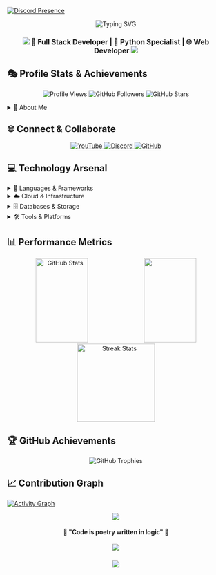 [![Discord Presence](https://lanyard.cnrad.dev/api/1257727411982700657)](https://discord.com/users/1257727411982700657)


<div align="center">
  <img src="https://readme-typing-svg.herokuapp.com?font=Fira+Code&size=40&pause=1000&color=F70000&center=true&vCenter=true&width=600&height=100&lines=Hello+World!+%F0%9F%91%8B;I'm+Arsh;Crafting+Digital+Solutions" alt="Typing SVG" />
</div>



<h3 align="center">
    <img src="https://raw.githubusercontent.com/andreasbm/readme/master/assets/lines/colored.png">
    🚀 Full Stack Developer | 🐍 Python Specialist | 🌐 Web Developer
    <img src="https://raw.githubusercontent.com/andreasbm/readme/master/assets/lines/colored.png">
</h3>

## 🎭 Profile Stats & Achievements
<p align="center">
  <img src="https://api.visitorbadge.io/api/VisitorHit?user=AxZeRxD&countColorcountColor&countColor=%23FF0000" alt="Profile Views" />
  <img src="https://img.shields.io/github/followers/AxZeRxD?color=FF0000&style=for-the-badge&logo=github&label=Followers" alt="GitHub Followers" />
  <img src="https://img.shields.io/github/stars/AxZeRxD?color=FF0000&style=for-the-badge&logo=github&label=Stars" alt="GitHub Stars" />
</p>

<details>
<summary>🎯 About Me</summary>
<br>

```python
class Developer:
    def __init__(self):
        self.name = "AxZeRxD"
        self.role = "Full Stack Developer"
        self.language_spoken = ["hi_IN", "en_US"]
        self.current_work = "Python Development Projects"
        self.learning = "Advanced Cloud Technologies"
        
    def say_hi(self):
        print("Thanks for dropping by! Let's build something amazing together!")

me = Developer()
me.say_hi()
```

- 🔭 Currently crafting: **Next-Gen Python Solutions**
- 🌱 Exploring: **Cloud Architecture & DevOps**
- 👯 Open to: **Innovative Collaborations**
- 💡 Passionate about: **Clean Code & Best Practices**
- ⚡ Fun fact: **I debug with rubber ducks! 🦆**
</details>

## 🌐 Connect & Collaborate
<p align="center">
<a href="https://www.youtube.com/@nukersop" target="_blank">
  <img src="https://img.shields.io/badge/YouTube-%23FF0000.svg?style=for-the-badge&logo=YouTube&logoColor=white&edge_flat=false" alt="YouTube"/>
</a>
<a href="https://discord.gg/programmers" target="_blank">
  <img src="https://img.shields.io/badge/Discord-%237289DA.svg?style=for-the-badge&logo=discord&logoColor=white&edge_flat=false" alt="Discord"/>
</a>
<a href="https://github.com/AxZeRxD" target="_blank">
  <img src="https://img.shields.io/badge/GitHub-%23121011.svg?style=for-the-badge&logo=github&logoColor=white&edge_flat=false" alt="GitHub"/>
</a>
</p>

## 💻 Technology Arsenal

<details>
<summary>🔨 Languages & Frameworks</summary>
<br>

![Python](https://img.shields.io/badge/python-%233776AB.svg?style=for-the-badge&logo=python&logoColor=white)
![HTML5](https://img.shields.io/badge/html5-%23E34F26.svg?style=for-the-badge&logo=html5&logoColor=white)
![CSS3](https://img.shields.io/badge/css3-%231572B6.svg?style=for-the-badge&logo=css3&logoColor=white)
![JavaScript](https://img.shields.io/badge/javascript-%23323330.svg?style=for-the-badge&logo=javascript&logoColor=%23F7DF1E)
![TypeScript](https://img.shields.io/badge/typescript-%23007ACC.svg?style=for-the-badge&logo=typescript&logoColor=white)
![React](https://img.shields.io/badge/react-%2320232a.svg?style=for-the-badge&logo=react&logoColor=%2361DAFB)
![Django](https://img.shields.io/badge/django-%23092E20.svg?style=for-the-badge&logo=django&logoColor=white)
![FastAPI](https://img.shields.io/badge/FastAPI-005571?style=for-the-badge&logo=fastapi)
</details>

<details>
<summary>☁️ Cloud & Infrastructure</summary>
<br>

![AWS](https://img.shields.io/badge/AWS-%23FF9900.svg?style=for-the-badge&logo=amazon-aws&logoColor=white)
![Azure](https://img.shields.io/badge/azure-%230072C6.svg?style=for-the-badge&logo=microsoftazure&logoColor=white)
![Cloudflare](https://img.shields.io/badge/Cloudflare-F38020?style=for-the-badge&logo=Cloudflare&logoColor=white)
![Heroku](https://img.shields.io/badge/heroku-%23430098.svg?style=for-the-badge&logo=heroku&logoColor=white)
![DigitalOcean](https://img.shields.io/badge/DigitalOcean-%230167ff.svg?style=for-the-badge&logo=digitalOcean&logoColor=white)
</details>

<details>
<summary>🗄️ Databases & Storage</summary>
<br>

![MongoDB](https://img.shields.io/badge/MongoDB-%234ea94b.svg?style=for-the-badge&logo=mongodb&logoColor=white)
![PostgreSQL](https://img.shields.io/badge/postgres-%23316192.svg?style=for-the-badge&logo=postgresql&logoColor=white)
![SQLite](https://img.shields.io/badge/sqlite-%2307405e.svg?style=for-the-badge&logo=sqlite&logoColor=white)
![Redis](https://img.shields.io/badge/redis-%23DD0031.svg?style=for-the-badge&logo=redis&logoColor=white)
![MySQL](https://img.shields.io/badge/mysql-%2300f.svg?style=for-the-badge&logo=mysql&logoColor=white)
</details>

<details>
<summary>🛠️ Tools & Platforms</summary>
<br>

![Git](https://img.shields.io/badge/git-%23F05033.svg?style=for-the-badge&logo=git&logoColor=white)
![Docker](https://img.shields.io/badge/docker-%230db7ed.svg?style=for-the-badge&logo=docker&logoColor=white)
![Linux](https://img.shields.io/badge/Linux-FCC624?style=for-the-badge&logo=linux&logoColor=black)
![Kubernetes](https://img.shields.io/badge/kubernetes-%23326ce5.svg?style=for-the-badge&logo=kubernetes&logoColor=white)
![Jenkins](https://img.shields.io/badge/jenkins-%232C5263.svg?style=for-the-badge&logo=jenkins&logoColor=white)
![Nginx](https://img.shields.io/badge/nginx-%23009639.svg?style=for-the-badge&logo=nginx&logoColor=white)
</details>

## 📊 Performance Metrics

<div align="center">
  <img width="49%" height="195px" src="https://github-readme-stats.vercel.app/api?username=AxZeRxD&show_icons=true&count_private=true&hide_border=true&title_color=ff0000&icon_color=ff0000&text_color=c9d1d9&bg_color=0d1117" alt="GitHub Stats" /> 
  <img width="49%" height="195px" src="https://github-readme-stats.vercel.app/api/top-langs/?username=AxZeRxD&layout=compact&hide_border=true&title_color=ff0000&text_color=c9d1d9&bg_color=0d1117" />
</div>

<div align="center">
  <img height="180em" src="https://github-readme-streak-stats.herokuapp.com/?user=AxZeRxD&theme=black-ice&hide_border=true&stroke=0000&background=0D1117&ring=ff0000&fire=ff0000&currStreakLabel=ff0000" alt="Streak Stats"/>
</div>

## 🏆 GitHub Achievements
<p align="center">
  <img src="https://github-profile-trophy.vercel.app/?username=AxZeRxD&theme=radical&no-frame=true&no-bg=true&row=1&column=7" alt="GitHub Trophies"/>
</p>

## 📈 Contribution Graph
[![Activity Graph](https://github-readme-activity-graph.vercel.app/graph?username=AxZeRxD&bg_color=0d1117&color=ff0000&line=ff0000&point=ffffff&area=true&hide_border=true)](https://github.com/ashutosh00710/github-readme-activity-graph)

<div align="center">
  <img src="https://raw.githubusercontent.com/andreasbm/readme/master/assets/lines/colored.png">
  <h4>🚀 "Code is poetry written in logic" 🚀</h4>
  <img src="https://raw.githubusercontent.com/andreasbm/readme/master/assets/lines/colored.png">
</div>

<h3 align="center">
    <img src="https://capsule-render.vercel.app/api?type=waving&color=ff0000&height=100&section=footer"/>
</h3>
